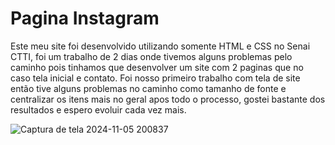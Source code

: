 # Pagina Instagram

Este meu site foi desenvolvido utilizando somente HTML e CSS no Senai CTTI, foi um trabalho de 2 dias onde tivemos alguns problemas pelo caminho pois tinhamos que desenvolver um site com 2 paginas que no caso tela inicial e contato.
Foi nosso primeiro trabalho com tela de site então tive alguns problemas no caminho como tamanho de fonte e centralizar os itens mais no geral apos todo o processo, gostei bastante dos resultados e espero evoluir cada vez mais.

![Captura de tela 2024-11-05 200837](https://github.com/user-attachments/assets/1e27bc9c-881a-44a6-99c7-df9363af5231)
